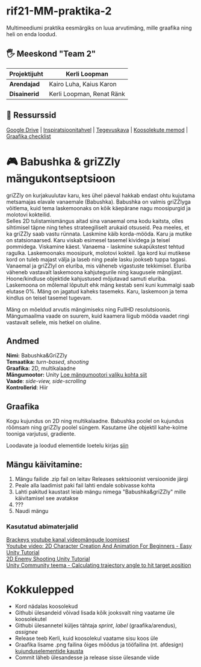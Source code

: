 # rif21-MM-praktika-2
Multimeediumi praktika eesmärgiks on luua arvutimäng, mille graafika ning heli on enda loodud. 


## :raised_hand_with_fingers_splayed:	 Meeskond "Team 2"

| **Projektijuht** | Kerli Loopman             |
|------------------|---------------------------|
| **Arendajad**    | Kairo Luha, Kaius Karon   |
| **Disainerid**   | Kerli Loopman, Renat Ränk |

## :bookmark_tabs: Ressurssid

[Google Drive](https://drive.google.com/drive/folders/12y-jqBrefYDzp4aK-Ckxdw56SnxjDHFl?usp=share_link) | [Inspiratsioonitahvel](https://www.figma.com/file/Dp7A3jqcnqm0gcBiQIrzV1/Moodboard?node-id=0%3A1&t=xcevLEVAfKt5AQnP-1) | [Tegevuskava](https://github.com/orgs/tluhk/projects/16/views/3) | [Koosolekute memod](https://github.com/tluhk/rif21-MM-praktika-2/blob/master/praktika-failid/koosolekud.md) | [Graafika checklist](https://github.com/tluhk/rif21-MM-praktika-2/blob/master/Kujunduselemendid/loodav-graafika.md)

# :video_game: Babushka & griZZly mängukontseptsioon

griZZly on kurjakuulutav karu, kes ühel päeval hakkab endast ohtu kujutama metsamajas elavale vanaemale (Babushka). Babushka on valmis griZZlyga võitlema, kuid tema laskemoonaks on kõik käepärane nagu moosipurgid ja molotovi kokteilid.  
Selles 2D tulistamismängus aitad sina vanaemal oma kodu kaitsta, olles sihtimisel täpne ning tehes strateegiliselt arukaid otsuseid. Pea meeles, et ka griZZly saab vastu rünnata. Laskmine käib korda-mööda. Karu ja mutike on statsionaarsed. Karu viskab esimesel tasemel kividega ja teisel pommidega. Viskamine käest. Vanaema - laskmine sukapükstest tehtud ragulka. Laskemoonaks moosipurk, molotovi kokteil. Iga kord kui mutikese kord on tuleb majast välja ja laseb ning peale lasku jookseb tuppa tagasi. Vanaemal ja griZZlyl on eluriba, mis väheneb vigastuste tekkimisel. Eluriba väheneb vastavalt laskemoona kahjutegurile ning kaugusele mängijast. Hoone/kindluse objektide kahjustused mõjutavad samuti eluriba. Laskemoona on mõlemal lõputult ehk mäng kestab seni kuni kummalgi saab elutase 0%. 
Mäng on jagatud kaheks tasemeks. Karu, laskemoon ja tema kindlus on teisel tasemel tugevam.

Mäng on mõeldud arvutis mängimiseks ning FullHD resolutsioonis. Mängumaailma vaade on suurem, kuid kaamera liigub mööda vaadet ringi vastavalt sellele, mis hetkel on oluline. 

## Andmed

**Nimi:** Babushka&GriZZly  
**Temaatika:** *turn-based*, *shooting*  
**Graafika:** 2D, multikalaadne  
**Mängumootor:** Unity [Loe mängumootori valiku kohta siit](https://github.com/tluhk/rif21-MM-praktika-2/blob/master/praktika-failid/mangumootori-aruanne.md)    
**Vaade**: *side-view, side-scrolling*  
**Kontrollerid**: Hiir

## Graafika
Kogu kujundus on 2D ning multikalaadne. Babushka poolel on kujundus rõõmsam ning griZZly poolel süngem. Kasutame ühe objektil kahe-kolme tooniga varjutusi, gradiente.

Loodavate ja loodud elementide loetelu kirjas [siin](https://github.com/tluhk/rif21-MM-praktika-2/blob/master/Kujunduselemendid/loodav-graafika.md)

## Mängu käivitamine:
1. Mängu failide .zip fail on leitav Releases sektsioonist versioonide järgi
2. Peale alla laadimist paki fail lahti endale sobivasse kohta
3. Lahti pakitud kaustast leiab mängu nimega "Babushka&griZZly" mille käivitamisel see avatakse
4. ???
5. Naudi mängu

### Kasutatud abimaterjalid

[Brackeys youtube kanal videomängude loomisest](https://www.youtube.com/@Brackeys/videos)  
[Youtube video: 2D Character Creation And Animation For Beginners - Easy Unity Tutorial](http://www.youtube.com/watch?feature=player_embedded&v=LCNt9w12fQA)  
[2D Enemy Shooting Unity Tutorial](https://www.youtube.com/watch?v=--u20SaCCow)  
[Unity Community teema - Calculating trajectory angle to hit target position](https://forum.unity.com/threads/calculating-trajectory-angle-to-hit-target-position-angle-always-90.373197/)

# Kokkulepped

- Kord nädalas koosolekud
- Githubi ülesandeid võivad lisada kõik jooksvalt ning vaatame üle koosolekutel
- Githubi ülesannetel küljes tähtaja *sprint*, *label* (graafika/arendus), *assignee*
- Release teeb Kerli, kuid koosolekul vaatame sisu koos üle
- Graafika lisame .png failina õiges mõõdus ja tööfailina (nt. afdesign) [kujunduselementide kausta](https://github.com/tluhk/rif21-MM-praktika-2/tree/master/Kujunduselemendid) 
- Commit läheb ülesandesse ja release sisse ülesande viide


